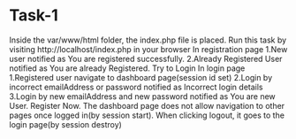 # Task-1
Inside the var/www/html folder, the index.php file is placed.
Run this task by visiting http://localhost/index.php in your browser
In registration page
1.New user notified as You are registered successfully.
2.Already Registered User notified as You are already Registered. Try to Login
In login page
1.Registered user navigate to dashboard page(session id set)
2.Login by incorrect emailAddress or password notified as Incorrect login details
3.Login by new emailAddress and new password notified as You are new User. Register Now.
The dashboard page does not allow navigation to other pages once logged in(by session start). When clicking logout, it goes to the login page(by session destroy)
